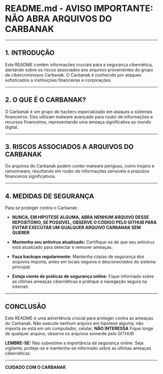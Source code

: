 # README.md - AVISO IMPORTANTE: NÃO ABRA ARQUIVOS DO CARBANAK

---

## 1. INTRODUÇÃO

Este README contém informações cruciais para a segurança cibernética, alertando sobre os riscos associados aos arquivos provenientes do grupo de cibercriminosos Carbanak. O Carbanak é conhecido por ataques sofisticados a instituições financeiras e corporações.

---

## 2. O QUE É O CARBANAK?

O Carbanak é um grupo de hackers especializado em ataques a sistemas financeiros. Eles utilizam malware avançado para roubo de informações e recursos financeiros, representando uma ameaça significativa ao mundo digital.

---

## 3. RISCOS ASSOCIADOS A ARQUIVOS DO CARBANAK

Os arquivos do Carbanak podem conter malware perigoso, como trojans e ransomware, resultando em roubo de informações sensíveis e prejuízos financeiros significativos.

---

## 4. MEDIDAS DE SEGURANÇA

Para se proteger contra o Carbanak:

- **NUNCA, EM HIPOTESE ALGUMA, ABRA NENHUM ARQUIVO DESSE REPOSITÓRIO, SE POSSÍVEL, OBSERVE O CÓDIGO PELO GITHUB PARA EVITAR EXECUTAR UM QUALQUER ARQUIVO CARBANAK SEM QUERER** 
- **Mantenha seu antivírus atualizado:** Certifique-se de que seu antivírus está atualizado para detectar e remover ameaças.

- **Faça backups regularmente:** Mantenha cópias de segurança dos arquivos importa, antes em locais seguros e desconectados do sistema principal.

- **Esteja ciente de práticas de segurança online:** Fique informado sobre as últimas ameaças cibernéticas e pratique a navegação segura na internet.

---

## CONCLUSÃO

Este README é uma advertência crucial para proteger contra as ameaças do Carbanak. Não execute nenhum arquivo em hipotese alguma, não importa se está em um computador, celular, **NÃO INTERESSA** Fique longe de qualquer arquivo, observe os arquivos somente pelo GITHUB

**LEMBRE-SE:** Não subestime a importância da segurança online. Seja vigilante, proteja-se e mantenha-se informado sobre as últimas ameaças cibernéticas.

---

**CUIDADO COM O CARBANAK**
